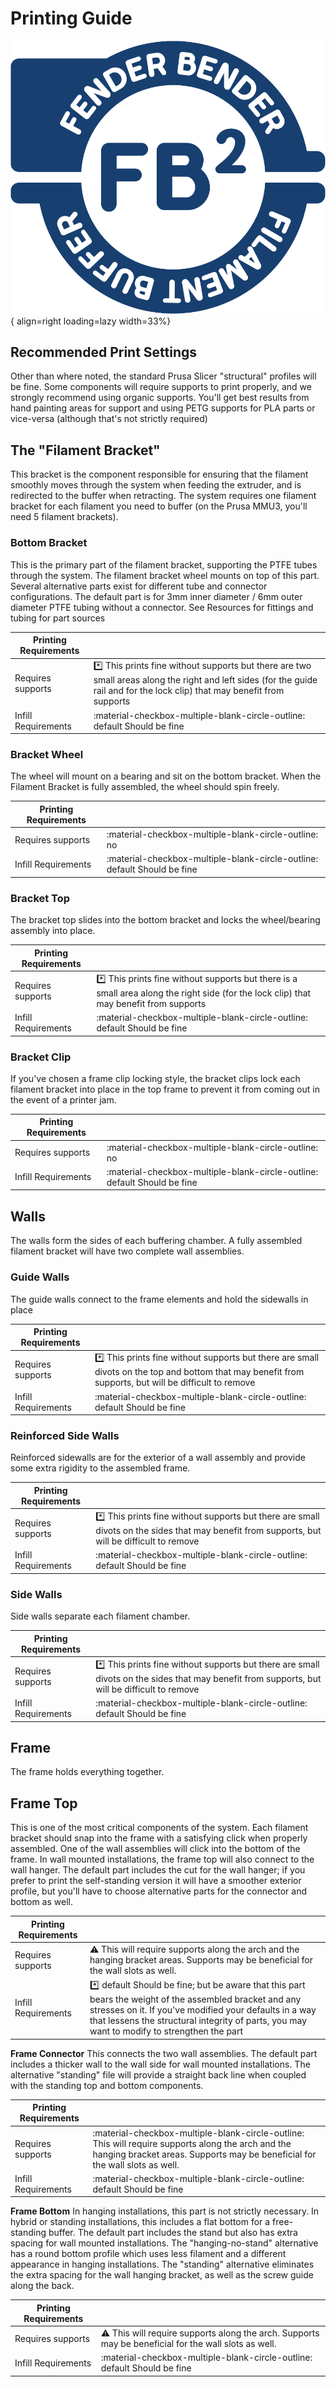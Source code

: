 # Printing Guide

![Fender-Bender Logo](assets/logo.svg){ align=right loading=lazy width=33%}

## Recommended Print Settings

Other than where noted, the standard Prusa Slicer "structural" profiles will be fine. Some components will require supports to print properly, and we strongly recommend using organic supports. You'll get best results from hand painting areas for support and using PETG supports for PLA parts or vice-versa (although that's not strictly required)

## The "Filament Bracket"

This bracket is the component responsible for ensuring that the filament smoothly moves through the system when feeding the extruder, and is redirected to the buffer when retracting.
The system requires one filament bracket for each filament you need to buffer (on the Prusa MMU3, you'll need 5 filament brackets).

### Bottom Bracket
This is the primary part of the filament bracket, supporting the PTFE tubes through the system. The filament bracket wheel mounts on top of this part.
Several alternative parts exist for different tube and connector configurations. The default part is for 3mm inner diameter / 6mm outer diameter PTFE tubing without a connector. See Resources for fittings and tubing for part sources


| Printing Requirements | &nbsp; |
| ----------------------- | ------ |
| Requires supports| :asterisk: This prints fine without supports but there are two small areas along the right and left sides (for the guide rail and for the lock clip) that may benefit from supports|
| Infill Requirements | :material-checkbox-multiple-blank-circle-outline: default Should be fine |

### Bracket Wheel
The wheel will mount on a bearing and sit on the bottom bracket. When the Filament Bracket is fully assembled, the wheel should spin freely.

| Printing Requirements | &nbsp; |
| ----------------------- | ------ |
| Requires supports| :material-checkbox-multiple-blank-circle-outline: no |
| Infill Requirements | :material-checkbox-multiple-blank-circle-outline: default Should be fine |


### Bracket Top
The bracket top slides into the bottom bracket and locks the wheel/bearing assembly into place.

| Printing Requirements | &nbsp; |
| ----------------------- | ------ |
| Requires supports| :asterisk: This prints fine without supports but there is a small area along the right side (for the lock clip) that may benefit from supports|
| Infill Requirements | :material-checkbox-multiple-blank-circle-outline: default Should be fine |

### Bracket Clip
If you've chosen a frame clip locking style, the bracket clips lock each filament bracket into place in the top frame to prevent it from coming out in the event of a printer jam.

| Printing Requirements | &nbsp; |
| ----------------------- | ------ |
| Requires supports| :material-checkbox-multiple-blank-circle-outline: no |
| Infill Requirements | :material-checkbox-multiple-blank-circle-outline: default Should be fine |

## Walls

The walls form the sides of each buffering chamber. A fully assembled filament bracket will have two complete wall assemblies.

### Guide Walls
The guide walls connect to the frame elements and hold the sidewalls in place

| Printing Requirements | &nbsp; |
| ----------------------- | ------ |
| Requires supports| :asterisk: This prints fine without supports but there are small divots on the top and bottom that may benefit from supports, but will be difficult to remove|
| Infill Requirements | :material-checkbox-multiple-blank-circle-outline: default Should be fine |

### Reinforced Side Walls
Reinforced sidewalls are for the exterior of a wall assembly and provide some extra rigidity to the assembled frame.

| Printing Requirements | &nbsp; |
| ----------------------- | ------ |
| Requires supports| :asterisk: This prints fine without supports but there are small divots on the sides that may benefit from supports, but will be difficult to remove|
| Infill Requirements | :material-checkbox-multiple-blank-circle-outline: default Should be fine |

### Side Walls
Side walls separate each filament chamber.

| Printing Requirements | &nbsp; |
| ----------------------- | ------ |
| Requires supports| :asterisk: This prints fine without supports but there are small divots on the sides that may benefit from supports, but will be difficult to remove|
| Infill Requirements | :material-checkbox-multiple-blank-circle-outline: default Should be fine |

## Frame

The frame holds everything together.

## Frame Top
This is one of the most critical components of the system. Each filament bracket should snap into the frame with a satisfying click when properly assembled. One of the wall assemblies will click into the bottom of the frame. In wall mounted installations, the frame top will also connect to the wall hanger.
The default part includes the cut for the wall hanger; if you prefer to print the self-standing version it will have a smoother exterior profile, but you'll have to choose alternative parts for the connector and bottom as well.

| Printing Requirements | &nbsp; |
| ----------------------- | ------ |
| Requires supports| :warning: This will require supports along the arch and the hanging bracket areas. Supports may be beneficial for the wall slots as well.|
| Infill Requirements | :asterisk: default Should be fine; but be aware that this part bears the weight of the assembled bracket and any stresses on it. If you've modified your defaults in a way that lessens the structural integrity of parts, you may want to modify to strengthen the part|

**Frame Connector**
This connects the two wall assemblies.
The default part includes a thicker wall to the wall side for wall mounted installations. The alternative "standing" file will provide a straight back line when coupled with the standing top and bottom components.

| Printing Requirements | &nbsp; |
| ----------------------- | ------ |
| Requires supports| :material-checkbox-multiple-blank-circle-outline: This will require supports along the arch and the hanging bracket areas. Supports may be beneficial for the wall slots as well.|
| Infill Requirements | :material-checkbox-multiple-blank-circle-outline: default Should be fine |

**Frame Bottom**
In hanging installations, this part is not strictly necessary. In hybrid or standing installations, this includes a flat bottom for a free-standing buffer.
The default part includes the stand but also has extra spacing for wall mounted installations. The "hanging-no-stand" alternative has a round bottom profile which uses less filament and a different appearance in hanging installations. The "standing" alternative eliminates the extra spacing for the wall hanging bracket, as well as the screw guide along the back.

| Printing Requirements | &nbsp; |
| ----------------------- | ------ |
| Requires supports| :warning: This will require supports along the arch. Supports may be beneficial for the wall slots as well.|
| Infill Requirements | :material-checkbox-multiple-blank-circle-outline: default Should be fine |